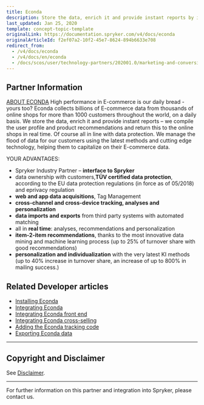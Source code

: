 ```yaml
---
title: Econda
description: Store the data, enrich it and provide instant reports by integrating Econda into Spryker Commerce OS.
last_updated: Jan 25, 2020
template: concept-topic-template
originalLink: https://documentation.spryker.com/v4/docs/econda
originalArticleId: f2ef07a2-10f2-45e7-8624-894b6633e708
redirect_from:
  - /v4/docs/econda
  - /v4/docs/en/econda
  - /docs/scos/user/technology-partners/202001.0/marketing-and-conversion/personalization-and-cross-selling/econda/econda.html
---
```


## Partner Information

[ABOUT ECONDA](https://www.econda.de/)
High performance in E-commerce is our daily bread - yours too? Econda collects billions of E-commerce data from thousands of online shops for more than 1000 customers throughout the world, on a daily basis. We store the data, enrich it and provide instant reports – we compile the user profile and product recommendations and return this to the online shops in real time. Of course all in line with data protection. We manage the flood of data for our customers using the latest methods and cutting edge technology, helping them to capitalize on their E-commerce data.

YOUR ADVANTAGES:

* Spryker Industry Partner – <b>interface to Spryker</b>
* data ownership with customers,<b>TÜV certified data protection</b>, according to the EU data protection regulations (in force as of 05/2018) and eprivacy regulation
* <b>web and app data acquisitions</b>, Tag Management
* <b>cross-channel and cross-device tracking, analyses and personalization</b>
* <b>data imports and exports</b> from third party systems with automated matching
* all in <b>real time</b>: analyses, recommendations and personalization
* <b>item-2-item recommendations</b>, thanks to the most innovative data mining and machine learning process (up to 25% of turnover share with good recommendations)
* <b>personalization and individualization</b> with the very latest KI methods (up to 40% increase in turnover share, an increase of up to 800% in mailing success.)

## Related Developer articles

* [Installing Econda](/docs/scos/dev/technology-partner-guides/{{page.version}}/marketing-and-conversion/personalization-and-cross-selling/econda/installing-econda.html)
* [Integrating Econda](/docs/scos/dev/technology-partner-guides/{{page.version}}/marketing-and-conversion/personalization-and-cross-selling/econda/integrating-econda.html)
* [Integrating Econda front end](/docs/scos/dev/technology-partner-guides/{{page.version}}/marketing-and-conversion/personalization-and-cross-selling/econda/integrating-econda-front-end.html)
* [Integrating Econda cross-selling](/docs/scos/dev/technology-partner-guides/{{page.version}}/marketing-and-conversion/personalization-and-cross-selling/econda/integrating-econda-cross-selling.html)
* [Adding the Econda tracking code](/docs/scos/dev/technology-partner-guides/{{page.version}}/marketing-and-conversion/personalization-and-cross-selling/econda/adding-the-econda-tracking-code.html)
* [Exporting Econda data](/docs/scos/dev/technology-partner-guides/{{page.version}}/marketing-and-conversion/personalization-and-cross-selling/econda/exporting-econda-data.html)

---

## Copyright and Disclaimer

See [Disclaimer](https://github.com/spryker/spryker-documentation).

---
For further information on this partner and integration into Spryker, please contact us.

<div class="hubspot-form js-hubspot-form" data-portal-id="2770802" data-form-id="163e11fb-e833-4638-86ae-a2ca4b929a41" id="hubspot-1"></div>
